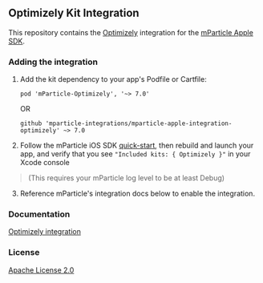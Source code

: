 ## Optimizely Kit Integration

This repository contains the [Optimizely](https://www.optimizely.com) integration for the [mParticle Apple SDK](https://github.com/mParticle/mparticle-apple-sdk).

### Adding the integration

1. Add the kit dependency to your app's Podfile or Cartfile:

    ```
    pod 'mParticle-Optimizely', '~> 7.0'
    ```

    OR

    ```
    github 'mparticle-integrations/mparticle-apple-integration-optimizely' ~> 7.0
    ```

2. Follow the mParticle iOS SDK [quick-start](https://github.com/mParticle/mparticle-apple-sdk), then rebuild and launch your app, and verify that you see `"Included kits: { Optimizely }"` in your Xcode console 

> (This requires your mParticle log level to be at least Debug)

3. Reference mParticle's integration docs below to enable the integration.

### Documentation

[Optimizely integration](https://docs.mparticle.com/integrations/optimizely/event/)

### License

[Apache License 2.0](http://www.apache.org/licenses/LICENSE-2.0)

